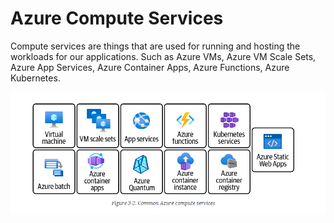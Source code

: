# Azure Compute Services


Compute services are things that are used for running and hosting the workloads for our applications. Such as Azure VMs, Azure VM Scale Sets, Azure App Services, Azure Container Apps, Azure Functions, Azure Kubernetes.


![Azure Compute Services](./images/azure_compute_services.png)